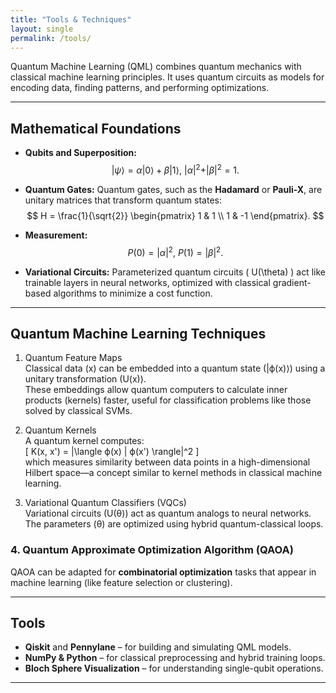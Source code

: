 ```yaml
---
title: "Tools & Techniques"
layout: single
permalink: /tools/
---
```


Quantum Machine Learning (QML) combines quantum mechanics with classical machine learning principles. It uses quantum circuits as models for encoding data, finding patterns, and performing optimizations.

---

## **Mathematical Foundations**

- **Qubits and Superposition:**  
  $$|\psi\rangle = \alpha |0\rangle + \beta |1\rangle,\ |\alpha|^2 + |\beta|^2 = 1.$$

- **Quantum Gates:** Quantum gates, such as the **Hadamard** or **Pauli-X**, are unitary matrices that transform quantum states:  
  $$
  H = \frac{1}{\sqrt{2}}
  \begin{pmatrix}
  1 & 1 \\
  1 & -1
  \end{pmatrix}.
  $$

- **Measurement:**  
  $$P(0) = |\alpha|^2,\ P(1) = |\beta|^2.$$

- **Variational Circuits:** Parameterized quantum circuits \( U(\theta) \) act like trainable layers in neural networks, optimized with classical gradient-based algorithms to minimize a cost function.

---

## **Quantum Machine Learning Techniques**

1. Quantum Feature Maps  
Classical data (x) can be embedded into a quantum state (|ϕ(x)⟩) using a unitary transformation (U(x)).  
These embeddings allow quantum computers to calculate inner products (kernels) faster, useful for classification problems like those solved by classical SVMs.

2. Quantum Kernels  
A quantum kernel computes:  
\[ K(x, x') = |\langle ϕ(x) | ϕ(x') \rangle|^2 \]  
which measures similarity between data points in a high-dimensional Hilbert space—a concept similar to kernel methods in classical machine learning.

3. Variational Quantum Classifiers (VQCs)  
Variational circuits (U(θ)) act as quantum analogs to neural networks.  
The parameters (θ) are optimized using hybrid quantum-classical loops.


### **4. Quantum Approximate Optimization Algorithm (QAOA)**
QAOA can be adapted for **combinatorial optimization** tasks that appear in machine learning (like feature selection or clustering).

---

## **Tools**
- **Qiskit** and **Pennylane** – for building and simulating QML models.
- **NumPy & Python** – for classical preprocessing and hybrid training loops.
- **Bloch Sphere Visualization** – for understanding single-qubit operations.

---


